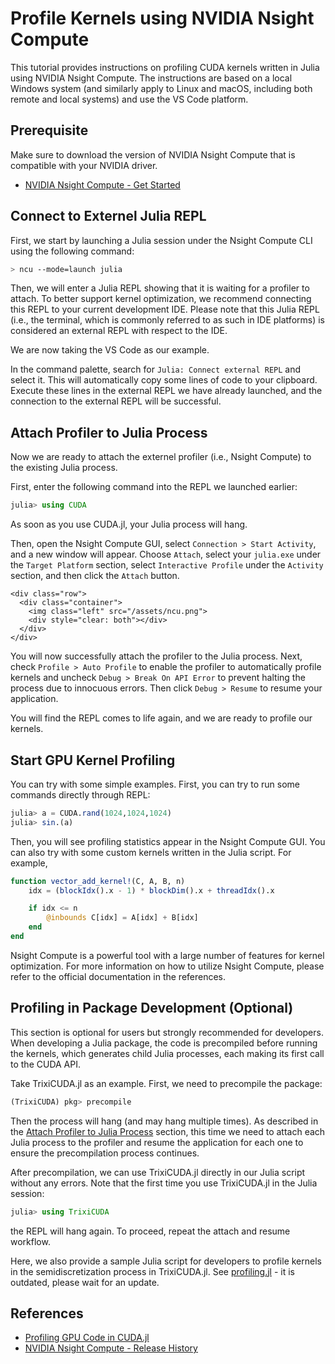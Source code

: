 # Profile Kernels using NVIDIA Nsight Compute

This tutorial provides instructions on profiling CUDA kernels written in Julia using NVIDIA Nsight Compute. The instructions are based on a local Windows system (and similarly apply to Linux and macOS, including both remote and local systems) and use the VS Code platform.

## Prerequisite

Make sure to download the version of NVIDIA Nsight Compute that is compatible with your NVIDIA driver.

- [NVIDIA Nsight Compute - Get Started](https://developer.nvidia.com/tools-overview/nsight-compute/get-started) 

## Connect to Externel Julia REPL

First, we start by launching a Julia session under the Nsight Compute CLI using the following command:
```bash
> ncu --mode=launch julia
```

Then, we will enter a Julia REPL showing that it is waiting for a profiler to attach. To better support kernel optimization, we recommend connecting this REPL to your current development IDE. Please note that this Julia REPL (i.e., the terminal, which is commonly referred to as such in IDE platforms) is considered an external REPL with respect to the IDE.

We are now taking the VS Code as our example. 

In the command palette, search for `Julia: Connect external REPL` and select it. This will automatically copy some lines of code to your clipboard. Execute these lines in the external REPL we have already launched, and the connection to the external REPL will be successful.

## Attach Profiler to Julia Process

Now we are ready to attach the externel profiler (i.e., Nsight Compute) to the existing Julia process.

First, enter the following command into the REPL we launched earlier:
```julia
julia> using CUDA
```
As soon as you use CUDA.jl, your Julia process will hang. 

Then, open the Nsight Compute GUI, select `Connection > Start Activity`, and a new window will appear. Choose `Attach`, select your `julia.exe` under the `Target Platform` section, select `Interactive Profile` under the `Activity` section, and then click the `Attach` button.

~~~
<div class="row">
  <div class="container">
    <img class="left" src="/assets/ncu.png">
    <div style="clear: both"></div>      
  </div>
</div>
~~~

You will now successfully attach the profiler to the Julia process. Next, check `Profile > Auto Profile` to enable the profiler to automatically profile kernels and uncheck `Debug > Break On API Error` to prevent halting the process due to innocuous errors. Then click `Debug > Resume` to resume your application.

You will find the REPL comes to life again, and we are ready to profile our kernels.

## Start GPU Kernel Profiling

You can try with some simple examples. First, you can try to run some commands directly through REPL:
```julia
julia> a = CUDA.rand(1024,1024,1024)
julia> sin.(a)
```
Then, you will see profiling statistics appear in the Nsight Compute GUI. You can also try with some custom kernels written in the Julia script. For example,
```julia
function vector_add_kernel!(C, A, B, n)
    idx = (blockIdx().x - 1) * blockDim().x + threadIdx().x

    if idx <= n
        @inbounds C[idx] = A[idx] + B[idx]
    end
end
```
Nsight Compute is a powerful tool with a large number of features for kernel optimization. For more information on how to utilize Nsight Compute, please refer to the official documentation in the references.

## Profiling in Package Development (Optional)

This section is optional for users but strongly recommended for developers. When developing a Julia package, the code is precompiled before running the kernels, which generates child Julia processes, each making its first call to the CUDA API.

Take TrixiCUDA.jl as an example. First, we need to precompile the package:
```julia
(TrixiCUDA) pkg> precompile
```
Then the process will hang (and may hang multiple times). As described in the [Attach Profiler to Julia Process](#attach_profiler_to_julia_process) section, this time we need to attach each Julia process to the profiler and resume the application for each one to ensure the precompilation process continues.

After precompilation, we can use TrixiCUDA.jl directly in our Julia script without any errors. Note that the first time you use TrixiCUDA.jl in the Julia session:

```julia
julia> using TrixiCUDA
```

the REPL will hang again. To proceed, repeat the attach and resume workflow.

Here, we also provide a sample Julia script for developers to profile kernels in the semidiscretization process in TrixiCUDA.jl. See [profiling.jl](/assets/scripts/profiling.jl) - it is outdated, please wait for an update.


## References  

- [Profiling GPU Code in CUDA.jl](https://cuda.juliagpu.org/stable/development/profiling/)  
- [NVIDIA Nsight Compute - Release History](https://developer.nvidia.com/nsight-compute-history)  